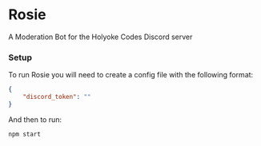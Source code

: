 # Rosie
 A Moderation Bot for the Holyoke Codes Discord server

### Setup
To run Rosie you will need to create a config file with the following format:

```json
{
    "discord_token": ""
}
```

And then to run:

`npm start`